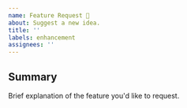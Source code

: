 ```yaml
---
name: Feature Request 🚀
about: Suggest a new idea.
title: ''
labels: enhancement
assignees: ''
---
```


<!--
  Please include as much information as possible, such as example behavior and motivation behind the change.

  Useful Links:
  - Contribution Guidelines: https://github.com/OverlayPlugin/cactbot/blob/main/CONTRIBUTING.md
  - Code of Conduct: https://github.com/OverlayPlugin/cactbot/blob/main/CODE_OF_CONDUCT.md

  Before opening a new issue, please search existing issues: https://github.com/OverlayPlugin/cactbot/issues

  Please note: Not every feature request will be added to cactbot, but hearing about what you want out of cactbot is important. Please don't be afraid to add a feature request!
-->

## Summary

Brief explanation of the feature you'd like to request.
